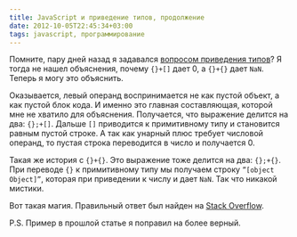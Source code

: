 ```yaml
---
title: JavaScript и приведение типов, продолжение
date: 2012-10-05T22:45:34+03:00
tags: javascript, программирование
---
```


Помните, пару дней назад я задавался [вопросом приведения типов](/post/javascripttypecast)? Я тогда не нашел объяснения, почему `{}+[]` дает 0, a `{}+{}` дает `NaN`. Теперь я могу это объяснить.

Оказывается, левый операнд воспринимается не как пустой объект, а как пустой блок кода. И именно это главная составляющая, которой мне не хватило для объяснения. Получается, что выражение делится на два: `{};+[]`. Дальше `[]` приводится к примитивному типу и становится равным пустой строке. А так как унарный плюс требует числовой операнд, то пустая строка переводится в число и получается 0.

Такая же история с `{}+{}`. Это выражение тоже делится на два: `{};+{}`. При переводе `{}` к примитивному типу мы получаем строку `”[object Object]”`, которая при приведении к числу и дает `NaN`. Так что никакой мистики.

Вот такая магия. Правильный ответ был найден на [Stack Overflow](http://stackoverflow.com/questions/9032856/what-is-the-explanation-for-these-bizarre-javascript-behaviours-mentioned-in-the).

P.S. Пример в прошлой статье я поправил на более верный.
